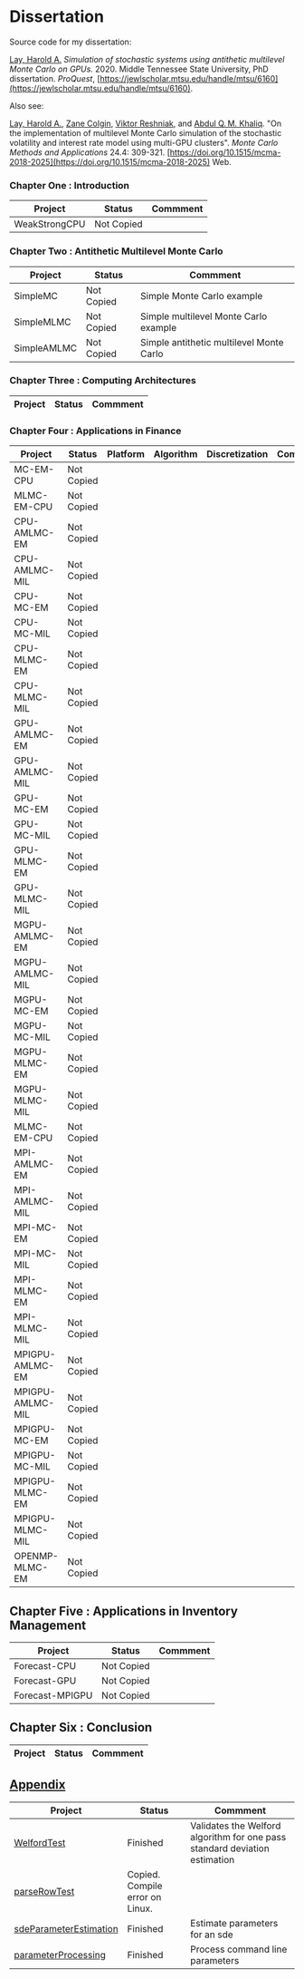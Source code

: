 # Dissertation
Source code for my dissertation:

[Lay, Harold A.](https://github.com/jjlay/) *Simulation of stochastic systems using antithetic multilevel Monte Carlo on GPUs.* 2020. Middle Tennessee State University, PhD dissertation. *ProQuest*, [https://jewlscholar.mtsu.edu/handle/mtsu/6160](https://jewlscholar.mtsu.edu/handle/mtsu/6160).

Also see:

[Lay, Harold A.](https://github.com/jjlay/), [Zane Colgin](https://github.com/zanecolgin), [Viktor Reshniak](https://github.com/vreshniak), and [Abdul Q. M. Khaliq](https://www.mtsu.edu/faculty/abdul-khaliq). "On the implementation of multilevel Monte Carlo simulation of the stochastic volatility and interest rate model using multi-GPU clusters". *Monte Carlo Methods and Applications* 24.4: 309-321. [https://doi.org/10.1515/mcma-2018-2025](https://doi.org/10.1515/mcma-2018-2025) Web.


### Chapter One : Introduction

| Project | Status | Commment |
|---------|--------|----------|
| WeakStrongCPU | Not Copied | |


### Chapter Two : Antithetic Multilevel Monte Carlo

| Project | Status | Commment |
|---------|--------|----------|
|SimpleMC | Not Copied | Simple Monte Carlo example |
|SimpleMLMC | Not Copied | Simple multilevel Monte Carlo example |
|SimpleAMLMC | Not Copied | Simple antithetic multilevel Monte Carlo |


### Chapter Three : Computing Architectures

| Project | Status | Commment |
|---------|--------|----------|


### Chapter Four : Applications in Finance

| Project | Status | Platform | Algorithm | Discretization | Comment |
|---------|--------|----------|-----------|----------------|---------|
| MC-EM-CPU | Not Copied | | | | |
| MLMC-EM-CPU  | Not Copied | | | | |
| CPU-AMLMC-EM | Not Copied | | | | |
| CPU-AMLMC-MIL | Not Copied | | | | |
| CPU-MC-EM | Not Copied | | | | |
| CPU-MC-MIL | Not Copied | | | | |
| CPU-MLMC-EM | Not Copied | | | | |
| CPU-MLMC-MIL | Not Copied | | | | |
| GPU-AMLMC-EM | Not Copied | | | | |
| GPU-AMLMC-MIL | Not Copied | | | | |
| GPU-MC-EM | Not Copied | | | | |
| GPU-MC-MIL | Not Copied | | | | |
| GPU-MLMC-EM | Not Copied | | | | |
| GPU-MLMC-MIL | Not Copied | | | | |
| MGPU-AMLMC-EM | Not Copied | | | | |
| MGPU-AMLMC-MIL | Not Copied | | | | |
| MGPU-MC-EM | Not Copied | | | | |
| MGPU-MC-MIL | Not Copied | | | | |
| MGPU-MLMC-EM | Not Copied | | | | |
| MGPU-MLMC-MIL | Not Copied | | | | |
| MLMC-EM-CPU | Not Copied | | | | |
| MPI-AMLMC-EM | Not Copied | | | | |
| MPI-AMLMC-MIL | Not Copied | | | | |
| MPI-MC-EM | Not Copied | | | | |
| MPI-MC-MIL | Not Copied | | | | |
| MPI-MLMC-EM | Not Copied | | | | |
| MPI-MLMC-MIL | Not Copied | | | | |
| MPIGPU-AMLMC-EM | Not Copied | | | | |
| MPIGPU-AMLMC-MIL  | Not Copied | | | | |
| MPIGPU-MC-EM | Not Copied | | | | |
| MPIGPU-MC-MIL | Not Copied | | | | |
| MPIGPU-MLMC-EM | Not Copied | | | | |
| MPIGPU-MLMC-MIL | Not Copied | | | | |
| OPENMP-MLMC-EM  |  Not Copied | | | | |


## Chapter Five : Applications in Inventory Management

| Project | Status | Commment |
|---------|--------|----------|
| Forecast-CPU | Not Copied | | 
| Forecast-GPU | Not Copied | |
| Forecast-MPIGPU | Not Copied | |


## Chapter Six : Conclusion

| Project | Status | Commment |
|---------|--------|----------|


## [Appendix](https://github.com/jjlay/dissertation/tree/main/chapp)

| Project | Status | Commment |
|---------|--------|----------|
| [WelfordTest](https://github.com/jjlay/dissertation/tree/main/chapp/WelfordTest) | Finished | Validates the Welford algorithm for one pass standard deviation estimation |
| [parseRowTest](https://github.com/jjlay/dissertation/tree/main/chapp/parseRowTest) | Copied. Compile error on Linux. |  |
| [sdeParameterEstimation](https://github.com/jjlay/dissertation/tree/main/chapp/sdeparameterestimation) | Finished | Estimate parameters for an sde |
| [parameterProcessing](https://github.com/jjlay/dissertation/tree/main/chapp/parameterprocessing) | Finished | Process command line parameters |

